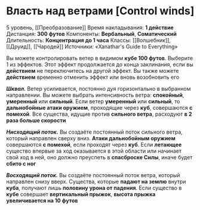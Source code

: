 # Власть над ветрами [Control winds]
5 уровень, [[Преобразование]]
Время накладывания: **1 действие**
Дистанция: **300 футов**
Компоненты: **Вербальный**, **Соматический**
Длительность: **Концентрация до 1 часа**
Классы: [[Волшебник]], [[Друид]], [[Чародей]]
Источники: «Xanathar's Guide to Everything»

Вы можете контролировать ветер в видимом **кубе 100 футов**. Выберите 1 из эффектов. Этот эффект продолжается до конца заклинания, если вы **действием** не переключитесь на другой эффект. Вы также можете **действием** временно отменить эффект или вновь возобновить его

**_Шквал._** Ветер усиливается, постоянно дуя горизонтально в выбранном направлении. Вы можете выбрать интенсивность ветра: **спокойный**, **умеренный** или **сильный**. Если ветер **умеренный** или **сильный**, то **дальнобойные атаки оружием**, проходящие через **куб**, совершаются **с помехой**. Все существа, идущие против **сильного ветра**, расходуют **в 2 раза больше скорости**

**_Нисходящий поток._** Вы создаёте постоянный поток сильного ветра, который направлен сверху вниз. **Атаки дальнобойным оружием** совершаются **с помехой**, если проходят через **куб**. Если **летающее** существо впервые за ход оказывается в этой области или начинает свой ход в ней, оно должно преуспеть в **спасброске Силы**, иначе будет **сбито с ног**

**_Восходящий поток._** Вы создаёте постоянный поток ветра, который направлен снизу вверх. Существа, которые **падают на землю** внутри **куба**, получают лишь **половину урона от падения**. Если существо в **кубе** совершает **вертикальный прыжок**, **высота прыжка увеличивается на 10 футов**